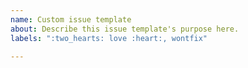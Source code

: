 ```yaml
---
name: Custom issue template
about: Describe this issue template's purpose here.
labels: ":two_hearts: love :heart:, wontfix"

---
```



